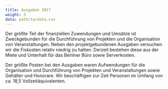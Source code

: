 ```yaml
---
title: Ausgaben 2017
weight: 3
data: path/to/data.csv
---
```


Der größte Teil der finanziellen Zuwendungen und Umsätze ist Zweckgebunden für die Durchführung von Projekten und die Organisation von Veranstaltungen. Neben den projektgebundenen Ausgaben versuchen wir die Fixkosten relativ niedrig zu halten. Derzeit bestehen diese aus der Miete und Unterhalt für das Berliner Büro sowie Serverkosten.

<div class="ausgaben"></div>

Der größte Posten bei den Ausgaben waren Aufwendungen für die Organisation und Durchführung von Projekten und Veranstaltungen sowie Gehälter und Honorare. Wir beschäftigen zur Zeit Personen im Umfang von ca. 18,5 Vollzeitäquivalenten.
